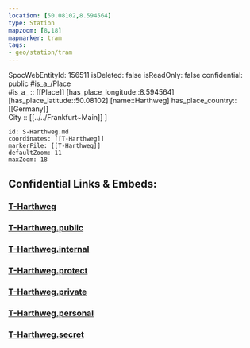 ```yaml
---
location: [50.08102,8.594564] 
type: Station 
mapzoom: [8,18] 
mapmarker: tram
tags:
- geo/station/tram
---
```

SpocWebEntityId: 156511
isDeleted: false
isReadOnly: false
confidential: public
#is_a_/Place  
#is_a_ :: [[Place]] 
[has_place_longitude::8.594564] 
[has_place_latitude::50.08102] 
[name::Harthweg] 
has_place_country:: [[Germany]]  
City :: [[../../Frankfurt~Main]] ] 


```leaflet
id: S-Harthweg.md
coordinates: [[T-Harthweg]] 
markerFile: [[T-Harthweg]] 
defaultZoom: 11 
maxZoom: 18
```


## Confidential Links & Embeds: 

### [T-Harthweg](/_Standards/Earth/Continent/Europe/Europe~Central/Germany/Germany~West/Hessen/counties~Hessen/Frankfurt~Main/Stations-FFM~T/T-Harthweg.md) 

### [T-Harthweg.public](/_public/Earth/Continent/Europe/Europe~Central/Germany/Germany~West/Hessen/counties~Hessen/Frankfurt~Main/Stations-FFM~T/T-Harthweg.public.md) 

### [T-Harthweg.internal](/_internal/Earth/Continent/Europe/Europe~Central/Germany/Germany~West/Hessen/counties~Hessen/Frankfurt~Main/Stations-FFM~T/T-Harthweg.internal.md) 

### [T-Harthweg.protect](/_protect/Earth/Continent/Europe/Europe~Central/Germany/Germany~West/Hessen/counties~Hessen/Frankfurt~Main/Stations-FFM~T/T-Harthweg.protect.md) 

### [T-Harthweg.private](/_private/Earth/Continent/Europe/Europe~Central/Germany/Germany~West/Hessen/counties~Hessen/Frankfurt~Main/Stations-FFM~T/T-Harthweg.private.md) 

### [T-Harthweg.personal](/_personal/Earth/Continent/Europe/Europe~Central/Germany/Germany~West/Hessen/counties~Hessen/Frankfurt~Main/Stations-FFM~T/T-Harthweg.personal.md) 

### [T-Harthweg.secret](/_secret/Earth/Continent/Europe/Europe~Central/Germany/Germany~West/Hessen/counties~Hessen/Frankfurt~Main/Stations-FFM~T/T-Harthweg.secret.md)

